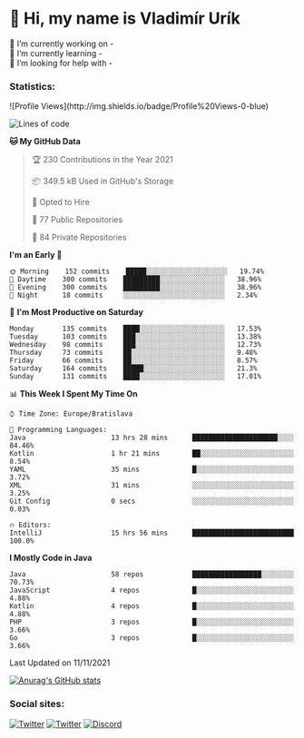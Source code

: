 <h1> 👋 Hi, my name is Vladimír Urík</h1>
<p>
 🔭 I’m currently working on -<br>
 🌱 I’m currently learning -<br>
 🤔 I’m looking for help with -<br>
</p>
<h3>Statistics:</h3>
<!--START_SECTION:waka-->
![Profile Views](http://img.shields.io/badge/Profile%20Views-0-blue)

![Lines of code](https://img.shields.io/badge/From%20Hello%20World%20I%27ve%20Written-3.7%20million%20lines%20of%20code-blue)

**🐱 My GitHub Data** 

> 🏆 230 Contributions in the Year 2021
 > 
> 📦 349.5 kB Used in GitHub's Storage 
 > 
> 💼 Opted to Hire
 > 
> 📜 77 Public Repositories 
 > 
> 🔑 84 Private Repositories  
 > 
**I'm an Early 🐤** 

```text
🌞 Morning    152 commits    █████░░░░░░░░░░░░░░░░░░░░   19.74% 
🌆 Daytime    300 commits    █████████░░░░░░░░░░░░░░░░   38.96% 
🌃 Evening    300 commits    █████████░░░░░░░░░░░░░░░░   38.96% 
🌙 Night      18 commits     ░░░░░░░░░░░░░░░░░░░░░░░░░   2.34%

```
📅 **I'm Most Productive on Saturday** 

```text
Monday       135 commits    ████░░░░░░░░░░░░░░░░░░░░░   17.53% 
Tuesday      103 commits    ███░░░░░░░░░░░░░░░░░░░░░░   13.38% 
Wednesday    98 commits     ███░░░░░░░░░░░░░░░░░░░░░░   12.73% 
Thursday     73 commits     ██░░░░░░░░░░░░░░░░░░░░░░░   9.48% 
Friday       66 commits     ██░░░░░░░░░░░░░░░░░░░░░░░   8.57% 
Saturday     164 commits    █████░░░░░░░░░░░░░░░░░░░░   21.3% 
Sunday       131 commits    ████░░░░░░░░░░░░░░░░░░░░░   17.01%

```


📊 **This Week I Spent My Time On** 

```text
⌚︎ Time Zone: Europe/Bratislava

💬 Programming Languages: 
Java                     13 hrs 28 mins      █████████████████████░░░░   84.46% 
Kotlin                   1 hr 21 mins        ██░░░░░░░░░░░░░░░░░░░░░░░   8.54% 
YAML                     35 mins             █░░░░░░░░░░░░░░░░░░░░░░░░   3.72% 
XML                      31 mins             ░░░░░░░░░░░░░░░░░░░░░░░░░   3.25% 
Git Config               0 secs              ░░░░░░░░░░░░░░░░░░░░░░░░░   0.03%

🔥 Editors: 
IntelliJ                 15 hrs 56 mins      █████████████████████████   100.0%

```

**I Mostly Code in Java** 

```text
Java                     58 repos            █████████████████░░░░░░░░   70.73% 
JavaScript               4 repos             █░░░░░░░░░░░░░░░░░░░░░░░░   4.88% 
Kotlin                   4 repos             █░░░░░░░░░░░░░░░░░░░░░░░░   4.88% 
PHP                      3 repos             █░░░░░░░░░░░░░░░░░░░░░░░░   3.66% 
Go                       3 repos             █░░░░░░░░░░░░░░░░░░░░░░░░   3.66%

```



 Last Updated on 11/11/2021
<!--END_SECTION:waka-->

[![Anurag's GitHub stats](https://github-readme-stats.vercel.app/api?username=vladimir-urik)](https://github.com/anuraghazra/github-readme-stats)

<h3>Social sites:</h3>
<p><a href="https://twitter.com/GGGEDR" target="_blank"><img alt="Twitter" src="https://img.shields.io/badge/twitter-%231DA1F2.svg?&style=for-the-badge&logo=twitter&logoColor=white" /></a> <a href="https://www.reddit.com/user/GGGEDR" target="_blank"><img alt="Twitter" src="https://img.shields.io/badge/reddit-%23FE6262.svg?&style=for-the-badge&logo=reddit&logoColor=white" /></a> <a href="https://discord.com/users/535708984959827978" target="_blank"><img alt="Discord" src="https://img.shields.io/badge/discord-%235865f2.svg?&style=for-the-badge&logo=discord&logoColor=white" />
</p>
